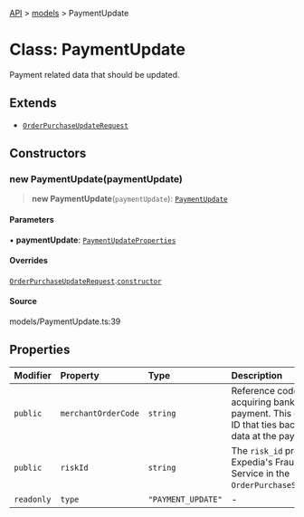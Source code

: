 [API](../../index.md) > [models](../index.md) > PaymentUpdate

# Class: PaymentUpdate

Payment related data that should be updated.

## Extends

- [`OrderPurchaseUpdateRequest`](OrderPurchaseUpdateRequest.md)

## Constructors

### new PaymentUpdate(paymentUpdate)

> **new PaymentUpdate**(`paymentUpdate`): [`PaymentUpdate`](PaymentUpdate.md)

#### Parameters

▪ **paymentUpdate**: [`PaymentUpdateProperties`](../interfaces/PaymentUpdateProperties.md)

#### Overrides

[`OrderPurchaseUpdateRequest`](OrderPurchaseUpdateRequest.md).[`constructor`](OrderPurchaseUpdateRequest.md#constructors)

#### Source

models/PaymentUpdate.ts:39

## Properties

| Modifier | Property | Type | Description | Inheritance | Source |
| :------ | :------ | :------ | :------ | :------ | :------ |
| `public` | `merchantOrderCode` | `string` | Reference code passed to acquiring bank at the time of payment. This code is the key ID that ties back to payments data at the payment level. | - | models/PaymentUpdate.ts:34 |
| `public` | `riskId` | `string` | The `risk_id` provided by Expedia\'s Fraud Prevention Service in the `OrderPurchaseScreenResponse`. | [`OrderPurchaseUpdateRequest`](OrderPurchaseUpdateRequest.md).`riskId` | models/OrderPurchaseUpdateRequest.ts:32 |
| `readonly` | `type` | `"PAYMENT_UPDATE"` | - | - | models/PaymentUpdate.ts:37 |
